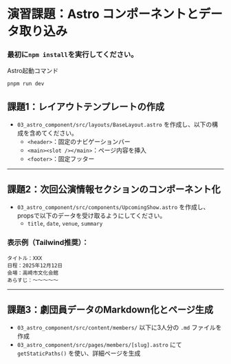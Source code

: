 
# 演習課題：Astro コンポーネントとデータ取り込み

### 最初に`npm install`を実行してください。

Astro起動コマンド
```shell
pnpm run dev
```

## 課題1：レイアウトテンプレートの作成

- `03_astro_component/src/layouts/BaseLayout.astro` を作成し、以下の構成を含めてください。
  - `<header>`：固定のナビゲーションバー
  - `<main><slot /></main>`：ページ内容を挿入
  - `<footer>`：固定フッター

---

## 課題2：次回公演情報セクションのコンポーネント化

- `03_astro_component/src/components/UpcomingShow.astro` を作成し、propsで以下のデータを受け取るようにしてください。
  - `title`, `date`, `venue`, `summary`

### 表示例（Tailwind推奨）：
```
タイトル：XXX
日程：2025年12月12日
会場：高崎市文化会館
あらすじ：〜〜〜〜〜
```

---

## 課題3：劇団員データのMarkdown化とページ生成

- `03_astro_component/src/content/members/` 以下に3人分の `.md` ファイルを作成
- `03_astro_component/src/pages/members/[slug].astro` にて `getStaticPaths()` を使い、詳細ページを生成

